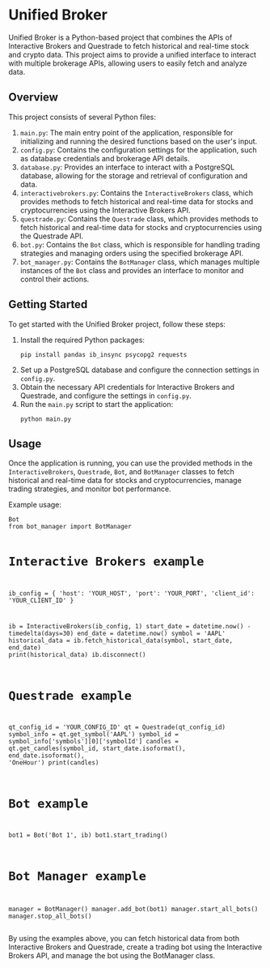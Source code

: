 <!DOCTYPE html>
<html lang="en">
<head>
    <meta charset="UTF-8">
    <meta name="viewport" content="width=device-width, initial-scale=1.0">
    <title>Unified Broker</title>
</head>
<body>
    <h1>Unified Broker</h1>
    <p>Unified Broker is a Python-based project that combines the APIs of Interactive Brokers and Questrade to fetch
        historical and real-time stock and crypto data. This project aims to provide a unified interface to interact
        with multiple brokerage APIs, allowing users to easily fetch and analyze data.</p>
    <h2>Overview</h2>
    <p>This project consists of several Python files:</p>
    <ol>
        <li><code>main.py</code>: The main entry point of the application, responsible for initializing and running the
            desired functions based on the user's input.</li>
        <li><code>config.py</code>: Contains the configuration settings for the application, such as database
            credentials and brokerage API details.</li>
        <li><code>database.py</code>: Provides an interface to interact with a PostgreSQL database, allowing for the
            storage and retrieval of configuration and data.</li>
        <li><code>interactivebrokers.py</code>: Contains the <code>InteractiveBrokers</code> class, which provides
            methods to fetch historical and real-time data for stocks and cryptocurrencies using the Interactive
            Brokers API.</li>
        <li><code>questrade.py</code>: Contains the <code>Questrade</code> class, which provides methods to fetch
            historical and real-time data for stocks and cryptocurrencies using the Questrade API.</li>
        <li><code>bot.py</code>: Contains the <code>Bot</code> class, which is responsible for handling trading
            strategies and managing orders using the specified brokerage API.</li>
        <li><code>bot_manager.py</code>: Contains the <code>BotManager</code> class, which manages multiple instances
            of the <code>Bot</code> class and provides an interface to monitor and control their actions.</li>
    </ol>
    <h2>Getting Started</h2>
    <p>To get started with the Unified Broker project, follow these steps:</p>
    <ol>
        <li>Install the required Python packages:
            <pre><code>pip install pandas ib_insync psycopg2 requests</code></pre>
        </li>
        <li>Set up a PostgreSQL database and configure the connection settings in <code>config.py</code>.</li>
        <li>Obtain the necessary API credentials for Interactive Brokers and Questrade, and configure the settings in
            <code>config.py</code>.</li>
        <li>Run the <code>main.py</code> script to start the application:
            <pre><code>python main.py</code></pre>
        </li>
    </ol>
    <h2>Usage</h2>
    <p>Once the application is running, you can use the provided methods in the <code>InteractiveBrokers</code>,
        <code>Questrade</code>, <code>Bot</code>, and <code>BotManager</code> classes to fetch historical and real-time
        data for stocks and cryptocurrencies, manage trading strategies, and monitor bot performance.</p>
    <p>Example usage:</p>
    <pre><code>Bot
from bot_manager import BotManager

# Interactive Brokers example
ib_config = {
    'host': 'YOUR_HOST',
    'port': 'YOUR_PORT',
    'client_id': 'YOUR_CLIENT_ID'
}

ib = InteractiveBrokers(ib_config, 1)
start_date = datetime.now() - timedelta(days=30)
end_date = datetime.now()
symbol = 'AAPL'
historical_data = ib.fetch_historical_data(symbol, start_date, end_date)
print(historical_data)
ib.disconnect()

# Questrade example
qt_config_id = 'YOUR_CONFIG_ID'
qt = Questrade(qt_config_id)
symbol_info = qt.get_symbol('AAPL')
symbol_id = symbol_info['symbols'][0]['symbolId']
candles = qt.get_candles(symbol_id, start_date.isoformat(), end_date.isoformat(), 'OneHour')
print(candles)

# Bot example
bot1 = Bot('Bot 1', ib)
bot1.start_trading()

# Bot Manager example
manager = BotManager()
manager.add_bot(bot1)
manager.start_all_bots()
manager.stop_all_bots()
</code></pre>
<p>By using the examples above, you can fetch historical data from both Interactive Brokers and Questrade, create a trading bot using the Interactive Brokers API, and manage the bot using the BotManager class.</p>
</body>
</html>
